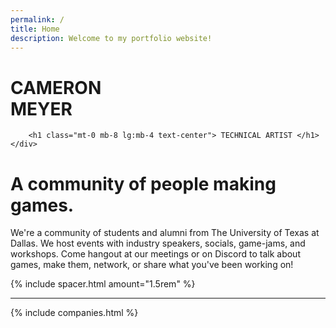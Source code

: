 ```yaml
---
permalink: /
title: Home
description: Welcome to my portfolio website!
---
```


<div class="ignore content-wrapper">
    <div class="content flex flex-column items-center">
        <h1 class="logo-shadow-cascade pb-2 text-center"> CAMERON <br> MEYER </h1>
        
        <h1 class="mt-0 mb-8 lg:mb-4 text-center"> TECHNICAL ARTIST </h1>
    </div>
</div>

# A community of people making games.

We're a community of students and alumni from The University of Texas at Dallas. We host events with industry speakers, socials, game-jams, and workshops. Come hangout at our meetings or on Discord to talk about games, make them, network, or share what you've been working on!

{% include spacer.html amount="1.5rem" %}

---

<div class="pt-6"></div>

{% include companies.html %}

<div class="pt-8 lg:pt-12"></div>
<div class="pt-8"></div>